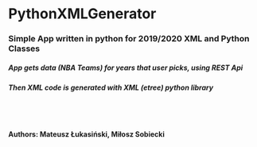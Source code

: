 # PythonXMLGenerator

### Simple App written in python for 2019/2020 XML and Python Classes
##### App gets data (NBA Teams) for years that user picks, using REST Api
##### Then XML code is generated with XML (etree) python library 
<br>
<br>

#### Authors: Mateusz Łukasiński, Miłosz Sobiecki
